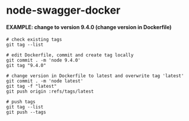 # node-swagger-docker

#### EXAMPLE: change to version 9.4.0 (change version in Dockerfile)
```
# check existing tags
git tag --list
```

```
# edit Dockerfile, commit and create tag locally
git commit . -m 'node 9.4.0'
git tag "9.4.0"
```

```
# change version in Dockerfile to latest and overwrite tag 'latest'
git commit . -m 'node latest'
git tag -f "latest"
git push origin :refs/tags/latest
```

```
# push tags
git tag --list
git push --tags
```
